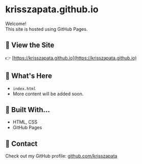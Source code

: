 # krisszapata.github.io


Welcome!  
This site is hosted using GitHub Pages.

## 🔗 View the Site

👉 [https://krisszapata.github.io](https://krisszapata.github.io)

## 📁 What's Here

- `index.html` 
- More content will be added soon.

## 🚀 Built With...

- HTML, CSS
- GitHub Pages

## 💬 Contact

Check out my GitHub profile: [github.com/krisszapata](https://github.com/krisszapata)
